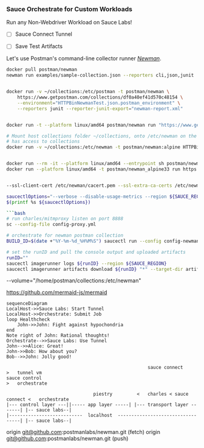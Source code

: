 


### Sauce Orchestrate for Custom Workloads


Run any Non-Webdriver Workload on Sauce Labs!  
- [ ] Sauce Connect Tunnel
- [ ] Save Test Artifacts


Let's use Postman's command-line collector runner [_Newman_](https://github.com/postmanlabs/newman).


```sh
docker pull postman/newman
newman run examples/sample-collection.json --reporters cli,json,junit


docker run -v ~/collections:/etc/postman -t postman/newman \
    https://www.getpostman.com/collections/df0a40ef41d570c48154 \
    --environment="HTTPBinNewmanTest.json.postman_environment" \
    --reporters junit --reporter-junit-export="newman-report.xml"


docker run -t --platform linux/amd64 postman/newman run "https://www.getpostman.com/collections/8a0c9bc08f062d12dcda" --reporters cli,json,junit  --reporter-junit-export="newman-report.xml"

# Mount host collections folder ~/collections, onto /etc/newman on the docker image, so that newman
# has access to collections
docker run -v ~/collections:/etc/newman -t postman/newman:alpine HTTPBinNewmanTest.json.postman_collection


docker run --rm -it --platform linux/amd64 --entrypoint sh postman/newman_alpine33:latest
docker run --platform linux/amd64 -t postman/newman_alpine33 run https://www.getpostman.com/collections/8a0c9bc08f062d12dcda


--ssl-client-cert /etc/newman/cacert.pem --ssl-extra-ca-certs /etc/newman/cacert.pem

saucectlOptions="--verbose --disable-usage-metrics --region ${SAUCE_REGION}"
$(printf %s ${saucectlOptions})

```bash
# run charles/mitmproxy listen on port 8888
sc --config-file config-proxy.yml

# orchestrate for newman postman collection
BUILD_ID=$(date +"%Y-%m-%d_%H%M%S") saucectl run --config config-newman.yml

# set the runID and pull the console output and uploaded artifacts 
runID=""
saucectl imagerunner logs ${runID} --region ${SAUCE_REGION} 
saucectl imagerunner artifacts download ${runID} "*" --target-dir artifacts/${runID} --out json --region ${SAUCE_REGION}
```
--volume="/home/postman/collections:/etc/newman"

[Newman Docker Hub]: https://hub.docker.com/r/postman/newman/



https://github.com/mermaid-js/mermaid

```mermaid
sequenceDiagram
LocalHost->>Sauce Labs: Start Tunnel
LocalHost->>Orchestrate: Submit Job
loop Healthcheck
    John->>John: Fight against hypochondria
end
Note right of John: Rational thoughts!
Orchestrate-->>Sauce Labs: Use Tunnel
John-->>Alice: Great!
John->>Bob: How about you?
Bob-->>John: Jolly good!
```

```mermaid
                                                    sauce connect            >   tunnel vm
sauce control                                                               >   orchestrate 

                                piestry         <   charles < sauce connect <   orchestrate
|--- control layer ---||----- app layer -----| |--- transport layer -------| |-- sauce labs--|
|---------------------------  localhost  ----------------------------------| |-- sauce labs--|
```



origin  git@github.com:postmanlabs/newman.git (fetch)
origin  git@github.com:postmanlabs/newman.git (push)  